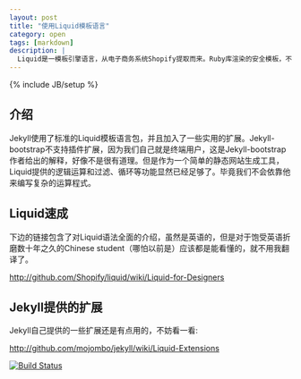 ```yaml
---
layout: post
title: "使用Liquid模板语言"
category: open
tags: [markdown]
description: |
  Liquid是一模板引擎语言，从电子商务系统Shopify提取而来。Ruby库渲染的安全模板，不影响服务器上的安全性。
---
```

{% include JB/setup %}

## 介绍

Jekyll使用了标准的Liquid模板语言包，并且加入了一些实用的扩展。Jekyll-bootstrap不支持插件扩展，因为我们自己就是终端用户，这是Jekyll-bootstrap作者给出的解释，好像不是很有道理。但是作为一个简单的静态网站生成工具，Liquid提供的逻辑运算和过滤、循环等功能显然已经足够了。毕竟我们不会依靠他来编写复杂的运算程式。 

## Liquid速成

下边的链接包含了对Liquid语法全面的介绍，虽然是英语的，但是对于饱受英语折磨数十年之久的Chinese student（哪怕以前是）应该都是能看懂的，就不用我翻译了。

<http://github.com/Shopify/liquid/wiki/Liquid-for-Designers>

## Jekyll提供的扩展

Jekyll自己提供的一些扩展还是有点用的，不妨看一看:

<http://github.com/mojombo/jekyll/wiki/Liquid-Extensions>


[![Build Status](https://secure.travis-ci.org/Shopify/liquid.png)](http://travis-ci.org/Shopify/liquid)



